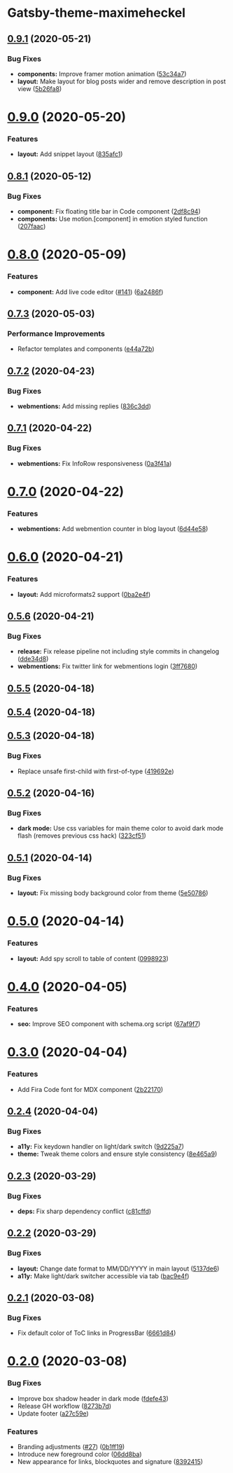 # Gatsby-theme-maximeheckel

## [0.9.1](https://github.com/MaximeHeckel/gatsby-theme-maximeheckel/compare/v0.9.0...v0.9.1) (2020-05-21)


### Bug Fixes

* **components:** Improve framer motion animation ([53c34a7](https://github.com/MaximeHeckel/gatsby-theme-maximeheckel/commit/53c34a7295d0734733bd38399aedbb02770858a6))
* **layout:** Make layout for blog posts wider and remove description in post view ([5b26fa8](https://github.com/MaximeHeckel/gatsby-theme-maximeheckel/commit/5b26fa84055b3d768798c0ea7ffa97dc9737e842))

# [0.9.0](https://github.com/MaximeHeckel/gatsby-theme-maximeheckel/compare/v0.8.1...v0.9.0) (2020-05-20)


### Features

* **layout:** Add snippet layout ([835afc1](https://github.com/MaximeHeckel/gatsby-theme-maximeheckel/commit/835afc1a0acd37fbbcbb2382132e365c6dbcf7a5))

## [0.8.1](https://github.com/MaximeHeckel/gatsby-theme-maximeheckel/compare/v0.8.0...v0.8.1) (2020-05-12)


### Bug Fixes

* **component:** Fix floating title bar in Code component ([2df8c94](https://github.com/MaximeHeckel/gatsby-theme-maximeheckel/commit/2df8c94fd981a3d7ed525abc3699d991b4fc079f))
* **components:** Use motion.[component] in emotion styled function ([207faac](https://github.com/MaximeHeckel/gatsby-theme-maximeheckel/commit/207faacf437e72b768ceb8629f4c969863aedf75))

# [0.8.0](https://github.com/MaximeHeckel/gatsby-theme-maximeheckel/compare/v0.7.3...v0.8.0) (2020-05-09)


### Features

* **component:** Add live code editor ([#141](https://github.com/MaximeHeckel/gatsby-theme-maximeheckel/issues/141)) ([6a2486f](https://github.com/MaximeHeckel/gatsby-theme-maximeheckel/commit/6a2486f8b34a8827ba8641c7a631f7c3a639c2ea))

## [0.7.3](https://github.com/MaximeHeckel/gatsby-theme-maximeheckel/compare/v0.7.2...v0.7.3) (2020-05-03)


### Performance Improvements

* Refactor templates and components ([e44a72b](https://github.com/MaximeHeckel/gatsby-theme-maximeheckel/commit/e44a72b8bcea70cb52a7b291e17afa0bb9aff43d))

## [0.7.2](https://github.com/MaximeHeckel/gatsby-theme-maximeheckel/compare/v0.7.1...v0.7.2) (2020-04-23)


### Bug Fixes

* **webmentions:** Add missing replies ([836c3dd](https://github.com/MaximeHeckel/gatsby-theme-maximeheckel/commit/836c3dd52c086eaed9121db344e0bcd119ab93e2))

## [0.7.1](https://github.com/MaximeHeckel/gatsby-theme-maximeheckel/compare/v0.7.0...v0.7.1) (2020-04-22)


### Bug Fixes

* **webmentions:** Fix InfoRow responsiveness ([0a3f41a](https://github.com/MaximeHeckel/gatsby-theme-maximeheckel/commit/0a3f41ad5d5fa554f687b85c899e86bd94293f41))

# [0.7.0](https://github.com/MaximeHeckel/gatsby-theme-maximeheckel/compare/v0.6.0...v0.7.0) (2020-04-22)


### Features

* **webmentions:** Add webmention counter in blog layout ([6d44e58](https://github.com/MaximeHeckel/gatsby-theme-maximeheckel/commit/6d44e585e2d1daac65512ffcdc757b0ecd8dfbab))

# [0.6.0](https://github.com/MaximeHeckel/gatsby-theme-maximeheckel/compare/v0.5.6...v0.6.0) (2020-04-21)


### Features

* **layout:** Add microformats2 support ([0ba2e4f](https://github.com/MaximeHeckel/gatsby-theme-maximeheckel/commit/0ba2e4ff13307816e1d75a0d04119cf0fd7c2447))

## [0.5.6](https://github.com/MaximeHeckel/gatsby-theme-maximeheckel/compare/v0.5.5...v0.5.6) (2020-04-21)


### Bug Fixes

* **release:** Fix release pipeline not including style commits in changelog ([dde34d8](https://github.com/MaximeHeckel/gatsby-theme-maximeheckel/commit/dde34d83932d5c961881542b0209442abe6715b2))
* **webmentions:** Fix twitter link for webmentions login ([3ff7680](https://github.com/MaximeHeckel/gatsby-theme-maximeheckel/commit/3ff7680f488696fb2122a60071dca4decd5d43c7))

## [0.5.5](https://github.com/MaximeHeckel/gatsby-theme-maximeheckel/compare/v0.5.4...v0.5.5) (2020-04-18)

## [0.5.4](https://github.com/MaximeHeckel/gatsby-theme-maximeheckel/compare/v0.5.3...v0.5.4) (2020-04-18)

## [0.5.3](https://github.com/MaximeHeckel/gatsby-theme-maximeheckel/compare/v0.5.2...v0.5.3) (2020-04-18)


### Bug Fixes

* Replace unsafe first-child with first-of-type ([419692e](https://github.com/MaximeHeckel/gatsby-theme-maximeheckel/commit/419692eff8e60d11e26e62525601f256f90fd33c))

## [0.5.2](https://github.com/MaximeHeckel/gatsby-theme-maximeheckel/compare/v0.5.1...v0.5.2) (2020-04-16)


### Bug Fixes

* **dark mode:** Use css variables for main theme color to avoid dark mode flash (removes previous css hack) ([323cf51](https://github.com/MaximeHeckel/gatsby-theme-maximeheckel/commit/323cf51611969027a38c8ef5d85ff80ddd2a3d56))

## [0.5.1](https://github.com/MaximeHeckel/gatsby-theme-maximeheckel/compare/v0.5.0...v0.5.1) (2020-04-14)


### Bug Fixes

* **layout:** Fix missing body background color from theme ([5e50786](https://github.com/MaximeHeckel/gatsby-theme-maximeheckel/commit/5e5078697f163e43d16be7989d7b14ea1a1e875f))

# [0.5.0](https://github.com/MaximeHeckel/gatsby-theme-maximeheckel/compare/v0.4.0...v0.5.0) (2020-04-14)


### Features

* **layout:** Add spy scroll to table of content ([0998923](https://github.com/MaximeHeckel/gatsby-theme-maximeheckel/commit/0998923c94e4935e302da3cffe673eced99de1b7))

# [0.4.0](https://github.com/MaximeHeckel/gatsby-theme-maximeheckel/compare/v0.3.0...v0.4.0) (2020-04-05)


### Features

* **seo:** Improve SEO component with schema.org script ([67af9f7](https://github.com/MaximeHeckel/gatsby-theme-maximeheckel/commit/67af9f7940d9fb59377562e6f4415a55dee00b0e))

# [0.3.0](https://github.com/MaximeHeckel/gatsby-theme-maximeheckel/compare/v0.2.4...v0.3.0) (2020-04-04)


### Features

* Add Fira Code font for MDX component ([2b22170](https://github.com/MaximeHeckel/gatsby-theme-maximeheckel/commit/2b2217012a3581562aab19d84804d647a30b3d4e))

## [0.2.4](https://github.com/MaximeHeckel/gatsby-theme-maximeheckel/compare/v0.2.3...v0.2.4) (2020-04-04)


### Bug Fixes

* **a11y:** Fix keydown handler on light/dark switch ([9d225a7](https://github.com/MaximeHeckel/gatsby-theme-maximeheckel/commit/9d225a78bb1d8f1e7b807c641a108f60df021bcd))
* **theme:** Tweak theme colors and ensure style consistency ([8e465a9](https://github.com/MaximeHeckel/gatsby-theme-maximeheckel/commit/8e465a920bb5a33516fce690dc04943e68d1520a))

## [0.2.3](https://github.com/MaximeHeckel/gatsby-theme-maximeheckel/compare/v0.2.2...v0.2.3) (2020-03-29)


### Bug Fixes

* **deps:** Fix sharp dependency conflict ([c81cffd](https://github.com/MaximeHeckel/gatsby-theme-maximeheckel/commit/c81cffdb5aaec7218bb5a24115abd97b8baeae26))

## [0.2.2](https://github.com/MaximeHeckel/gatsby-theme-maximeheckel/compare/v0.2.1...v0.2.2) (2020-03-29)


### Bug Fixes

* **layout:** Change date format to MM/DD/YYYY in main layout ([5137de6](https://github.com/MaximeHeckel/gatsby-theme-maximeheckel/commit/5137de62af55da043e2108100290e262fef8014b))
* **a11y:** Make light/dark switcher accessible via tab ([bac9e4f](https://github.com/MaximeHeckel/gatsby-theme-maximeheckel/commit/bac9e4f1397ec5d4391f2720571340d9f9c9cbfa))

## [0.2.1](https://github.com/MaximeHeckel/gatsby-theme-maximeheckel/compare/v0.2.0...v0.2.1) (2020-03-08)


### Bug Fixes

* Fix default color of ToC links in ProgressBar ([6661d84](https://github.com/MaximeHeckel/gatsby-theme-maximeheckel/commit/6661d84cd7daf27570bd46f14fafd2f62eb4da8b))

# [0.2.0](https://github.com/MaximeHeckel/gatsby-theme-maximeheckel/compare/v0.1.55...v0.2.0) (2020-03-08)


### Bug Fixes

* Improve box shadow header in dark mode ([fdefe43](https://github.com/MaximeHeckel/gatsby-theme-maximeheckel/commit/fdefe430993d2e039a6b48a46bd3db0ed192810f))
* Release GH workflow ([8273b7d](https://github.com/MaximeHeckel/gatsby-theme-maximeheckel/commit/8273b7d61c8f92a998740692bf261ab740bd7472))
* Update footer ([a27c59e](https://github.com/MaximeHeckel/gatsby-theme-maximeheckel/commit/a27c59e29f40cd1a1c54559320547849526b7f82))


### Features

* Branding adjustments ([#27](https://github.com/MaximeHeckel/gatsby-theme-maximeheckel/issues/27)) ([0b1ff19](https://github.com/MaximeHeckel/gatsby-theme-maximeheckel/commit/0b1ff19f14bc33392c1c70ddb5e381f7d6c49bda))
* Introduce new foreground color ([06dd8ba](https://github.com/MaximeHeckel/gatsby-theme-maximeheckel/commit/06dd8baa366ea739963d8c4822f4a6ea632197fd))
* New appearance for links, blockquotes and signature ([8392415](https://github.com/MaximeHeckel/gatsby-theme-maximeheckel/commit/8392415a5470f7c5fcf6cb9063dcf460a4c27c8d))
